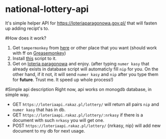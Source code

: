 # national-lottery-api
It's simple helper API for https://loteriaparagonowa.gov.pl/ that will fasten up adding recipt's to.

#How does it work?
1. Get `tampermonkey` from [here](https://chrome.google.com/webstore/detail/tampermonkey/dhdgffkkebhmkfjojejmpbldmpobfkfo?hl=pl&gl=PL)
or other place that you want (should work with ff on [Greasemonkey](https://addons.mozilla.org/pl/firefox/addon/greasemonkey/))
2. Install [this](https://github.com/szymczakk/national-lottery-api/blob/master/tampermonkeyScript.js) script to it.
3. Get on [loteria paragonowa](https://loteriaparagonowa.gov.pl/) and enjoy. (after typing `numer kasy` that already exists in database
script will automaticly fill `nip` for you. On the other hand, if it not, it will send `numer kasy` and `nip` after you type them for **future**. Trust me. It speed up whole process!)

#Simple api description
Right now, api works on monogdb database, in simple way.

- GET `https://loteriaapi.rakaz.pl/lottery/` will return all pairs `nip` and `numer kasy` that has in db.
- GET `https://loteriaapi.rakaz.pl/lottery/:nrkasy` if there is a document with such `nrkasy` you will get one.
- POST `https://loteriaapi.rakaz.pl/lottery/` {nrkasy, nip} will add new document to my db for next usage.
